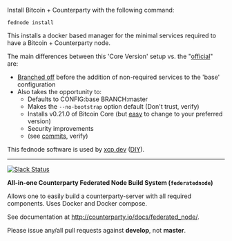 Install Bitcoin + Counterparty with the following command:

`fednode install`

This installs a docker based manager for the minimal services required to have a Bitcoin + Counterparty node.

The main differences between this 'Core Version' setup vs. the "[official](https://counterparty.io/docs/federated_node/)" are:

- [Branched off](https://github.com/CNTRPRTY/federatednode/tree/counterpartyxcp_master) before the addition of non-required services to the 'base' configuration
- Also takes the opportunity to:
  - Defaults to CONFIG:base BRANCH:master
  - Makes the `--no-bootstrap` option default (Don't trust, verify)
  - Installs v0.21.0 of Bitcoin Core (but [easy](https://github.com/CNTRPRTY/federatednode/blob/master/extras/docker/bitcoin/Dockerfile#L27) to change to your preferred version)
  - Security improvements
  - (see [commits](https://github.com/CNTRPRTY/federatednode/commits/master), verify)

This fednode software is used by [xcp.dev](https://www.xcp.dev/) ([DIY](https://github.com/CNTRPRTY/xcpdev/tree/main/server/fednode)).

---

[![Slack Status](http://slack.counterparty.io/badge.svg)](http://slack.counterparty.io)

**All-in-one Counterparty Federated Node Build System (`federatednode`)**

Allows one to easily build a counterparty-server with all required components. Uses Docker and Docker compose.
<!-- Allows one to easily build a counterparty-server, `counterblock` and/or Counterwallet system, with all required components. Uses Docker and Docker compose. -->

See documentation at <http://counterparty.io/docs/federated_node/>.

Please issue any/all pull requests against **develop**, not **master**.
